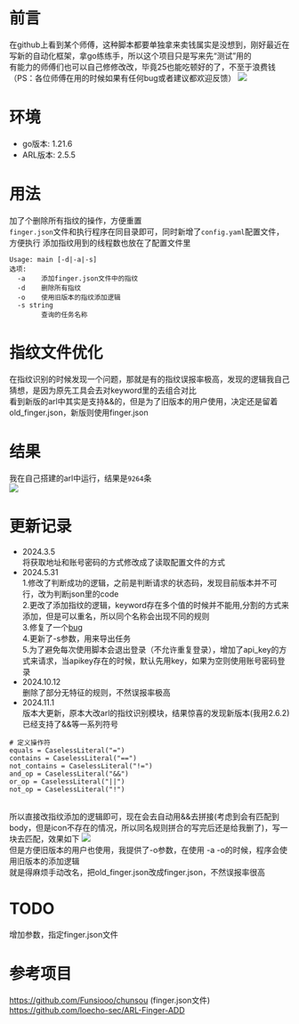 # 前言
在github上看到某个师傅，这种脚本都要单独拿来卖钱属实是没想到，刚好最近在写新的自动化框架，拿go练练手，所以这个项目只是写来先“测试”用的<br>
有能力的师傅们也可以自己修修改改，毕竟25也能吃顿好的了，不至于浪费钱<br>
（PS：各位师傅在用的时候如果有任何bug或者建议都欢迎反馈）
![](https://github.com/Ernket/ARL-Finger-ADD-Go/blob/48087cc2de0d65fa72e6a2d81beeeed329140f66/png/1.png)

# 环境
- go版本: 1.21.6
- ARL版本: 2.5.5

# 用法
加了个删除所有指纹的操作，方便重置<br>
`finger.json`文件和执行程序在同目录即可，同时新增了`config.yaml`配置文件，方便执行
添加指纹用到的线程数也放在了配置文件里
```
Usage: main [-d|-a|-s]
选项:
  -a	添加finger.json文件中的指纹
  -d	删除所有指纹
  -o    使用旧版本的指纹添加逻辑
  -s string
    	查询的任务名称

```

# 指纹文件优化
在指纹识别的时候发现一个问题，那就是有的指纹误报率极高，发现的逻辑我自己猜想，是因为原先工具会去对keyword里的去组合对比<br>
看到新版的arl中其实是支持&&的，但是为了旧版本的用户使用，决定还是留着old_finger.json，新版则使用finger.json<br>


# 结果
我在自己搭建的arl中运行，结果是`9264`条<br>
![](https://github.com/Ernket/ARL-Finger-ADD-Go/blob/main/png/4.png)

# 更新记录

- 2024.3.5
<br>将获取地址和账号密码的方式修改成了读取配置文件的方式<br>
- 2024.5.31
<br>1.修改了判断成功的逻辑，之前是判断请求的状态码，发现目前版本并不可行，改为判断json里的code<br>
2.更改了添加指纹的逻辑，keyword存在多个值的时候并不能用,分割的方式来添加，但是可以重名，所以同个名称会出现不同的规则<br>
3.修复了一个[bug](https://github.com/Ernket/ARL-Finger-ADD-Go/issues/2)<br>
4.更新了-s参数，用来导出任务<br>
5.为了避免每次使用脚本会退出登录（不允许重复登录），增加了api_key的方式来请求，当apikey存在的时候，默认先用key，如果为空则使用账号密码登录<br>
- 2024.10.12
<br>删除了部分无特征的规则，不然误报率极高
- 2024.11.1
<br>版本大更新，原本大改arl的指纹识别模块，结果惊喜的发现新版本(我用2.6.2)已经支持了&&等一系列符号
```
# 定义操作符
equals = CaselessLiteral("=")
contains = CaselessLiteral("==")
not_contains = CaselessLiteral("!=")
and_op = CaselessLiteral("&&")
or_op = CaselessLiteral("||")
not_op = CaselessLiteral("!")
```
<br>所以直接改指纹添加的逻辑即可，现在会去自动用&&去拼接(考虑到会有匹配到body，但是icon不存在的情况，所以同名规则拼合的写完后还是给我删了)，写一块去匹配，效果如下
![](https://github.com/Ernket/ARL-Finger-ADD-Go/blob/main/png/3.png)
<br>但是方便旧版本的用户也使用，我提供了-o参数，在使用 -a -o的时候，程序会使用旧版本的添加逻辑
<br>就是得麻烦手动改名，把old_finger.json改成finger.json，不然误报率很高

# TODO
增加参数，指定finger.json文件

# 参考项目
https://github.com/Funsiooo/chunsou  (finger.json文件)<br>
https://github.com/loecho-sec/ARL-Finger-ADD
